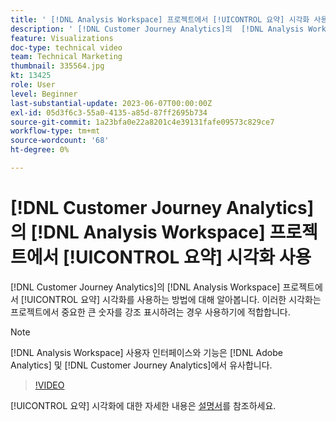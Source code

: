 ```yaml
---
title: ' [!DNL Analysis Workspace] 프로젝트에서 [!UICONTROL 요약] 시각화 사용'
description: ' [!DNL Customer Journey Analytics]의  [!DNL Analysis Workspace] 프로젝트에서 [!UICONTROL 요약] 시각화를 사용하는 방법에 대해 알아봅니다.'
feature: Visualizations
doc-type: technical video
team: Technical Marketing
thumbnail: 335564.jpg
kt: 13425
role: User
level: Beginner
last-substantial-update: 2023-06-07T00:00:00Z
exl-id: 05d3f6c3-55a0-4135-a85d-87ff2695b734
source-git-commit: 1a23bfa0e22a8201c4e39131fafe09573c829ce7
workflow-type: tm+mt
source-wordcount: '68'
ht-degree: 0%

---
```


# [!DNL Customer Journey Analytics]의 [!DNL Analysis Workspace] 프로젝트에서 [!UICONTROL 요약] 시각화 사용

[!DNL Customer Journey Analytics]의 [!DNL Analysis Workspace] 프로젝트에서 [!UICONTROL 요약] 시각화를 사용하는 방법에 대해 알아봅니다. 이러한 시각화는 프로젝트에서 중요한 큰 숫자를 강조 표시하려는 경우 사용하기에 적합합니다.

>[!NOTE]
>
>[!DNL Analysis Workspace] 사용자 인터페이스와 기능은 [!DNL Adobe Analytics] 및 [!DNL Customer Journey Analytics]에서 유사합니다.

>[!VIDEO](https://video.tv.adobe.com/v/3416890/?quality=12&learn=on&captions=kor)

[!UICONTROL 요약] 시각화에 대한 자세한 내용은 [설명서](https://experienceleague.adobe.com/docs/analytics-platform/using/cja-workspace/visualizations/summary-number-change.html?lang=ko)를 참조하세요.
